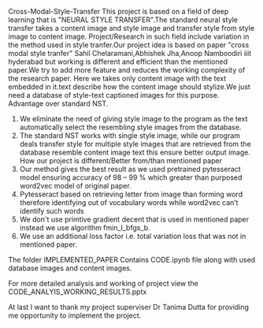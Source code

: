 Cross-Modal-Style-Transfer
This project is based on a field of deep learning that is "NEURAL STYLE TRANSFER".The standard neural style transfer takes a content image and style image and transfer style from style image to content image.
Project/Research in such field include variation in the method used in style tranfer.Our project idea is based on paper "cross modal style tranfer" Sahil Chelaramani,Abhishek Jha,Anoop Namboodiri iiit hyderabad but working is different and efficient than the mentioned paper.We try to add more feature and reduces the working complexity of the research paper.
Here we takes only content image with the text embedded in it.text describe how the content image should stylize.We just need a database of  style-text captioned images for this purpose.
Advantage over standard NST.
1) We eliminate the need of giving style image to the program as the text automatically select the resembling style images from the database.
2) The standard NST works with single style image, while our program deals transfer style for multiple style images that are retrieved from the database resemble content image text this ensure better output image.
How our project is different/Better from/than mentioned paper
1) Our method gives the best result as we used pretrained pytesseract model ensuring accuracy of 98 – 99 % which greater than purposed word2vec model of original paper.
2) Pytesseract based on retrieving letter from image than forming word therefore identifying out of vocabulary words while word2vec can’t identify such words
3) We don't use primtive gradient decent that is used in mentioned paper instead we use algorithm fmin_l_bfgs_b. 
4) We use an additional loss factor i.e. total variation loss that was not in mentioned paper.


The folder IMPLEMENTED_PAPER Contains CODE.ipynb file along with used database images and content images.

For more detailed analysis and working of project view the CODE_ANALYIS_WORKING_RESULTS.pptx

At last I want to thank my project superviser Dr Tanima Dutta for providing me opportunity to implement the project.

